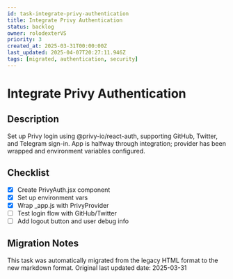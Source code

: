 ```yaml
---
id: task-integrate-privy-authentication
title: Integrate Privy Authentication
status: backlog
owner: rolodexterVS
priority: 3
created_at: 2025-03-31T00:00:00Z
last_updated: 2025-04-07T20:27:11.946Z
tags: [migrated, authentication, security]
---
```

# Integrate Privy Authentication

## Description
Set up Privy login using @privy-io/react-auth, supporting GitHub, Twitter, and Telegram sign-in. App is halfway through integration; provider has been wrapped and environment variables configured.

## Checklist
- [x] Create PrivyAuth.jsx component
- [x] Set up environment vars
- [x] Wrap _app.js with PrivyProvider
- [ ] Test login flow with GitHub/Twitter
- [ ] Add logout button and user debug info

## Migration Notes
This task was automatically migrated from the legacy HTML format to the new markdown format.
Original last updated date: 2025-03-31
